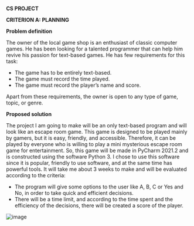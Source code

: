 **CS PROJECT**

**CRITERION A: PLANNING**

**Problem definition**

The owner of the local game shop is an enthusiast of classic computer games. He has been looking for a talented programmer that can help him revive his passion for text-based games. He has few requirements for this task:

- The game has to be entirely text-based.
- The game must record the time played.
- The game must record the player’s name and score.

Apart from these requirements, the owner is open to any type of game, topic, or genre.


**Proposed solution**

The project I am going to make will be an only text-based program and will look like an escape room game. This game is designed to be played mainly by gamers, but it is easy, friendly, and accessible. Therefore, it can be played by everyone who is willing to play a mini mysterious escape room game for entertainment. So, this game will be made in PyCharm 2021.2 and is constructed using the software Python 3. I chose to use this software since it is popular, friendly to use software, and at the same time has powerful tools. It will take me about 3 weeks to make and will be evaluated according to the criteria:

- The program will give some options to the user like A, B, C or Yes and No, in order to take quick and efficient decisions.
- There will be a time limit, and according to the time spent and the efficiency of the decisions, there will be created a score of the player.

![image](https://user-images.githubusercontent.com/89012983/134203380-7842419f-b840-4b33-bc87-45618a9fc29a.png)
